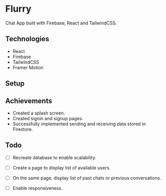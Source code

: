 # Flurry

Chat App built with Firebase, React and TailwindCSS.

## Technologies

* React
* Firebase
* TailwindCSS
* Framer Motion

## Setup


## Achievements
* Created a splash screen.
* Created signin and signup pages.
* Successfully implemented sending and receiving data stored in Firestore.


## Todo
+ [ ] Recreate database to enable scalability.
+ [ ] Create a page to display list of available users.
+ [ ] On the same page, display list of past chats or previous conversations.
+ [ ] Enable responsiveness.
  